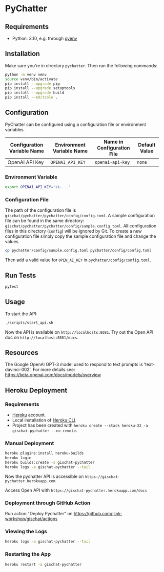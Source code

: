 # PyChatter

## Requirements

- Python: 3.10, e.g. through [pyenv](https://github.com/pyenv/pyenv)

## Installation

Make sure you're in directory `pychatter`.
Then run the following commands:

```bash
python -m venv venv
source venv/bin/activate
pip install --upgrade pip
pip install --upgrade setuptools
pip install --upgrade build
pip install --editable .
```

## Configuration

PyChatter can be configured using a configuration file or environment variables.

| Configuration Variable Name | Environment Variable Name | Name in Configuration File | Default Value                                       |
| --------------------------- | ------------------------- |----------------------------| --------------------------------------------------- |
| OpenAI API Key              | `OPENAI_API_KEY`          | `openai-api-key`           | `none`                                              |


### Environment Variable

```bash
export OPENAI_API_KEY='sk-...'
```

### Configuration File

The path of the configuration file is `gischat/pychatter/pychatter/config/config.toml`.
A sample configuration file can be found in the same directory: `gischat/pychatter/pychatter/config/sample.config.toml`.
All configuration files in this directory (`config`) will be ignored by Git.
To create a new configuration file simply copy the sample configuration file and change the values.

```bash
cp pychatter/config/sample.config.toml pychatter/config/config.toml
```

Then add a valid value for `OPEN_AI_KEY` in `pychatter/config/config.toml`.

## Run Tests

```bash
pytest
```

## Usage

To start the API:
```bash
./scripts/start_api.sh
```

Now the API is available on `http://localhosts:8081`.
Try out the Open API doc on `http://localhost:8081/docs`.

## Resources

The Google OpenAI GPT-3 model used to respond to text prompts is 'text-davinci-002'.
For more details see: https://beta.openai.com/docs/models/overview

## Heroku Deployment

### Requirements

- [Heroku](https://www.heroku.com/) account.
- Local installation of [Heroku CLI](https://devcenter.heroku.com/articles/heroku-cli).
- Project has been created with `heroku create --stack heroku-22 -a gischat-pychatter --no-remote`.

### Manual Deployment

```bash
heroku plugins:install heroku-builds
heroku login
heroku builds:create -a gischat-pychatter
heroku logs -a gischat-pychatter --tail
```

Now the pychatter API is accessible on `https://gischat-pychatter.herokuapp.com`

Access Open API with `https://gischat-pychatter.herokuapp.com/docs`

### Deployment through GitHub Action

Run action "Deploy Pychatter" on https://github.com/jlink-workshop/gischat/actions

### Viewing the Logs

```bash
heroku logs -a gischat-pychatter --tail
```

### Restarting the App

```bash
heroku restart -a gischat-pychatter
```

